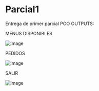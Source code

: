 # Parcial1
Entrega de primer parcial POO
OUTPUTS:

MENUS DISPONIBLES

![image](https://github.com/user-attachments/assets/c7238ea9-0927-4286-ad3c-75f6f7c2822f)

PEDIDOS

![image](https://github.com/user-attachments/assets/a62ae01d-95f8-45ab-aff8-69ee53076113)

SALIR

![image](https://github.com/user-attachments/assets/eeaddabc-0ed7-459e-a5bc-579ecda4faef)
